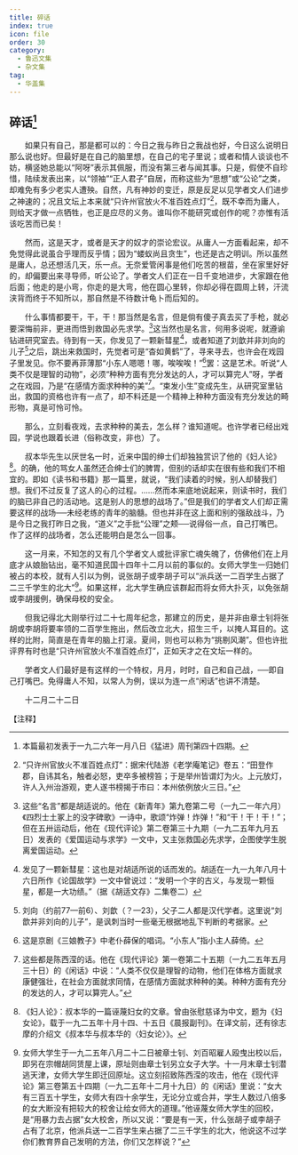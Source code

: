 ```yaml
---
title: 碎话
index: true
icon: file
order: 30
category:
  - 鲁迅文集
  - 杂文集
tag:  
  - 华盖集
---
```


## 碎话[^①]

　　如果只有自己，那是都可以的：今日之我与昨日之我战也好，今日这么说明日那么说也好。但最好是在自己的脑里想，在自己的宅子里说；或者和情人谈谈也不妨，横竖她总能以“阿呀”表示其佩服，而没有第三者与闻其事。只是，假使不自珍惜，陆续发表出来，以“领袖”“正人君子”自居，而称这些为“思想”或“公论”之类，却难免有多少老实人遭殃。自然，凡有神妙的变迁，原是反足以见学者文人们进步之神速的；况且文坛上本来就“只许州官放火不准百姓点灯”[^②]，既不幸而为庸人，则给天才做一点牺牲，也正是应尽的义务。谁叫你不能研究或创作的呢？亦惟有活该吃苦而已矣！

　　然而，这是天才，或者是天才的奴才的崇论宏议。从庸人一方面看起来，却不免觉得此说虽合乎理而反乎情；因为“蝼蚁尚且贪生”，也还是古之明训。所以虽然是庸人，总还想活几天，乐一点。无奈爱管闲事是他们吃苦的根苗，坐在家里好好的，却偏要出来寻导师，听公论了。学者文人们正在一日千变地进步，大家跟在他后面；他走的是小弯，你走的是大弯，他在圆心里转，你却必得在圆周上转，汗流浃背而终于不知所以，那自然是不待数计龟卜而后知的。

　　什么事情都要干，干，干！那当然是名言，但是倘有傻子真去买了手枪，就必要深悔前非，更进而悟到救国必先求学。[^③]这当然也是名言，何用多说呢，就遵谕钻进研究室去。待到有一天，你发见了一颗新彗星[^④]，或者知道了刘歆并非刘向的儿子[^⑤]之后，跳出来救国时，先觉者可是“杳如黄鹤”了，寻来寻去，也许会在戏园子里发见。你不要再菲薄那“小东人嗯嗯！哪，唉唉唉！”[^⑥]罢：这是艺术。听说“人类不仅是理智的动物”，必须“种种方面有充分发达的人，才可以算完人”呀，学者之在戏园，乃是“在感情方面求种种的美”[^⑦]。“束发小生”变成先生，从研究室里钻出，救国的资格也许有一点了，却不料还是一个精神上种种方面没有充分发达的畸形物，真是可怜可怜。

　　那么，立刻看夜戏，去求种种的美去，怎么样？谁知道呢。也许学者已经出戏园，学说也跟着长进（俗称改变，非也）了。

　　叔本华先生以厌世名一时，近来中国的绅士们却独独赏识了他的《妇人论》[^⑧]。的确，他的骂女人虽然还合绅士们的脾胃，但别的话却实在很有些和我们不相宜的。即如《读书和书籍》那一篇里，就说，“我们读着的时候，别人却替我们想。我们不过反复了这人的心的过程。……然而本来底地说起来，则读书时，我们的脑已非自己的活动地。这是别人的思想的战场了。”但是我们的学者文人们却正需要这样的战场──未经老练的青年的脑髓。但也并非在这上面和别的强敌战斗，乃是今日之我打昨日之我，“道义”之手批“公理”之颊──说得俗一点，自己打嘴巴。作了这样的战场者，怎么还能明白是怎么一回事。

　　这一月来，不知怎的又有几个学者文人或批评家亡魂失魄了，仿佛他们在上月底才从娘胎钻出，毫不知道民国十四年十二月以前的事似的。女师大学生一归她们被占的本校，就有人引以为例，说张胡子或李胡子可以“派兵送一二百学生占据了二三千学生的北大”[^⑨]。如果这样，北大学生确应该群起而将女师大扑灭，以免张胡或李胡援例，确保母校的安全。

　　但我记得北大刚举行过二十七周年纪念，那建立的历史，是并非由章士钊将张胡或李胡将要率领的二百学生拖出，然后改立北大，招生三千，以掩人耳目的。这样的比附，简直是在青年的脑上打滚。夏间，则也可以称为“挑剔风潮”。但也许批评界有时也是“只许州官放火不准百姓点灯”，正如天才之在文坛一样的。

　　学者文人们最好是有这样的一个特权，月月，时时，自己和自己战，──即自己打嘴巴。免得庸人不知，以常人为例，误以为连一点“闲话”也讲不清楚。

　　十二月二十二日

【注释】

[^①]:本篇最初发表于一九二六年一月八日《猛进》周刊第四十四期。

[^②]:“只许州官放火不准百姓点灯”：据宋代陆游《老学庵笔记》卷五：“田登作郡，自讳其名，触者必怒，吏卒多被榜笞；于是举州皆谓灯为火。上元放灯，许人入州治游观，吏人遂书榜揭于市曰：本州依例放火三日。”

[^③]:这些“名言”都是胡适说的。他在《新青年》第九卷第二号（一九二一年六月）《四烈士土冢上的没字碑歌》一诗中，歌颂“炸弹！炸弹！”和“干！干！干！”；但在五卅运动后，他在《现代评论》第二卷第三十九期（一九二五年九月五日）发表的《爱国运动与求学》一文中，又主张救国必先求学，企图使学生脱离爱国运动。

[^④]:发见了一颗新彗星：这也是对胡适所说的话而发的。胡适在一九一九年八月十六日所作《论国故学》一文中曾说过：“发明一个字的古义，与发现一颗恒星，都是一大功绩。”（据《胡适文存》二集卷二）

[^⑤]:刘向（约前77—前6）、刘歆（？—23），父子二人都是汉代学者。这里说“刘歆并非刘向的儿子”，是讽刺当时一些毫无根据地乱下判断的考据家。

[^⑥]:这是京剧《三娘教子》中老仆薛保的唱词。“小东人”指小主人薛倚。

[^⑦]:这些都是陈西滢的话。他在《现代评论》第一卷第二十五期（一九二五年五月三十日）的《闲话》中说：“人类不仅仅是理智的动物，他们在体格方面就求康健强壮，在社会方面就求同情，在感情方面就求种种的美。种种方面有充分的发达的人，才可以算完人。”

[^⑧]:《妇人论》：叔本华的一篇诬蔑妇女的文章。曾由张慰慈译为中文，题为《妇女论》，载于一九二五年十月十四、十五日《晨报副刊》。在译文前，还有徐志摩的介绍文《叔本华与叔本华的〈妇女论〉》。

[^⑨]:女师大学生于一九二五年八月二十二日被章士钊、刘百昭雇人殴曳出校以后，即另在宗帽胡同赁屋上课，原址则由章士钊另立女子大学。十一月末章士钊潜逃天津，女师大学生即迁回原址。这立刻招致陈西滢的攻击，他在《现代评论》第三卷第五十四期（一九二五年十二月十九日）的《闲话》里说：“女大有三百五十学生，女师大有四十余学生，无论分立或合并，学生人数过八倍多的女大断没有把较大的校舍让给女师大的道理。”他诬蔑女师大学生的回校，是“用暴力去占据”女大校舍，所以又说：“要是有一天，什么张胡子或李胡子占有了北京，他派兵送一二百学生来占据了二三千学生的北大，他说这不过学你们教育界自己发明的方法，你们又怎样说？”
